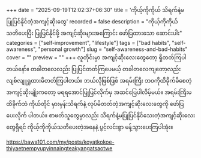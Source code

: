+++
date = "2025-09-19T12:02:37+06:30"
title = 'ကိုယ့်ကိုကိုယ် သိရက်နဲ့မပြုပြင်နိုင်တဲ့အကျင့်ဆိုးတွေ'
recorded = false
description = "ကိုယ့်ကိုကိုယ်သတိပေးပြီး ပြုပြင်နိုင်ဖို့ အကျင့်ဆိုးများအကြောင်း ဖော်ပြထားသော ဆောင်းပါး"
categories = ["self-improvement", "lifestyle"]
tags = ["bad habits", "self-awareness", "personal growth"]
slug = "self-awareness-and-bad-habits"
cover = ""
preview = ""
+++
လူတိုင်းမှာ အကျင့်ဆိုးလေးတွေတော့ ရှိတတ်ကြပါတယ်နော်။ တခါတလေလည်း ပြုပြင်တတ်ကြပေမယ့် တခါတလေကျတော့လည်း လျစ်လျူရှုထားမိတတ်ကြပါတယ်။ ဘယ်လိုဖြစ်ဖြစ် အရမ်းကြီး ဘဝကိုထိခိုက်မိစေတဲ့ အကျင့်ဆိုးမျိုးကတော့ မရရအောင်ပြုပြင်လိုက်မှ အဆင်ပြေပါလိမ့်မယ်။ အရမ်းကြီးမထိခိုက်ဘဲ ကိုယ်တိုင် မှားမှန်းသိရက်နဲ့ လုပ်မိတတ်တဲ့အကျင့်ဆိုးလေးတွေကို ဖော်ပြပေးလိုက် ပါတယ်။ စာဖတ်သူတွေမှာလည်း သိရက်နဲ့မပြုပြင်နိုင်သေးတဲ့အကျင့်ဆိုးလေးတွေရှိရင် ကိုယ့်ကိုကိုယ်သတိပေးတဲ့အနေနဲ့ ပွင့်လင်းစွာ မန့်သွားပေးကြပါအုံး။

https://bawa101.com/my/posts/koyatkokoe-thiyaetnempyupyinnaingteakyangatsaotwe
